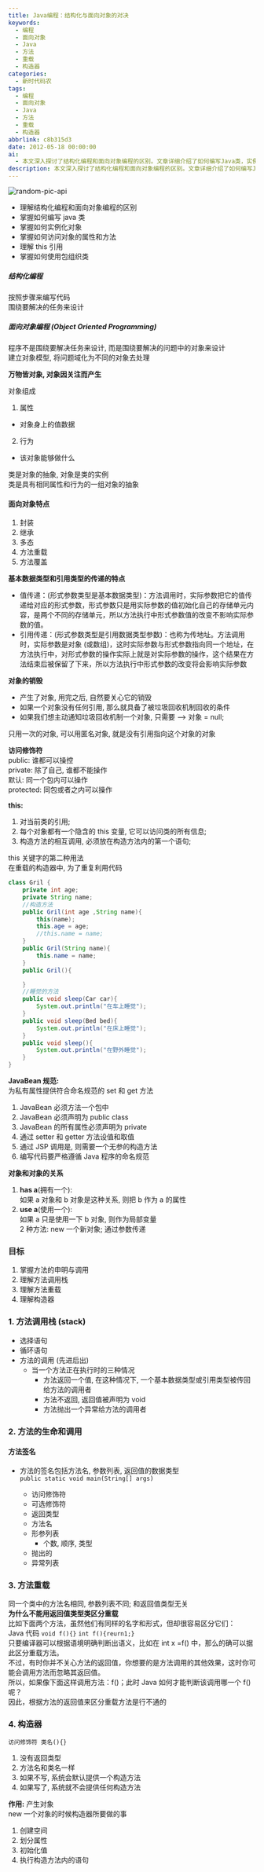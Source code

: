 ```yaml
---
title: Java编程：结构化与面向对象的对决
keywords:
  - 编程
  - 面向对象
  - Java
  - 方法
  - 重载
  - 构造器
categories:
  - 新时代码农
tags:
  - 编程
  - 面向对象
  - Java
  - 方法
  - 重载
  - 构造器
abbrlink: c8b315d3
date: 2012-05-18 00:00:00
ai:
  - 本文深入探讨了结构化编程和面向对象编程的区别。文章详细介绍了如何编写Java类，实例化对象，访问对象的属性和方法，以及理解this引用的概念。此外，还涵盖了包的用法、封装、继承、多态等面向对象的特点，并解释了基本数据类型和引用类型的传递特性。最后，文章阐述了对象的生命周期管理，包括对象的销毁和垃圾回收机制，以及JavaBean规范和对象之间的关系。同时，对方法调用栈、方法重载和构造器进行了详细的解析。
description: 本文深入探讨了结构化编程和面向对象编程的区别。文章详细介绍了如何编写Java类，实例化对象，访问对象的属性和方法，以及理解this引用的概念。此外，还涵盖了包的用法、封装、继承、多态等面向对象的特点，并解释了基本数据类型和引用类型的传递特性。最后，文章阐述了对象的生命周期管理，包括对象的销毁和垃圾回收机制，以及JavaBean规范和对象之间的关系。同时，对方法调用栈、方法重载和构造器进行了详细的解析。
---
```


<!-- markdownlint-disable-next-line MD033 -->
<meta name="referrer" content="no-referrer"/>

![random-pic-api](https://api.dong4j.ink:1024/cover)

- 理解结构化编程和面向对象编程的区别
- 掌握如何编写 java 类
- 掌握如何实例化对象
- 掌握如何访问对象的属性和方法
- 理解 this 引用
- 掌握如何使用包组织类

##### 结构化编程

按照步骤来编写代码  
围绕要解决的任务来设计

##### 面向对象编程 (Object Oriented Programming)

程序不是围绕要解决任务来设计, 而是围绕要解决的问题中的对象来设计  
建立对象模型, 将问题域化为不同的对象去处理

**万物皆对象, 对象因关注而产生**

对象组成

1. 属性

- 对象身上的值数据

2. 行为

- 该对象能够做什么

类是对象的抽象, 对象是类的实例  
类是具有相同属性和行为的一组对象的抽象

#### 面向对象特点

1. 封装
2. 继承
3. 多态
4. 方法重载
5. 方法覆盖

**基本数据类型和引用类型的传递的特点**

- 值传递：(形式参数类型是基本数据类型)：方法调用时，实际参数把它的值传递给对应的形式参数，形式参数只是用实际参数的值初始化自己的存储单元内容，是两个不同的存储单元，所以方法执行中形式参数值的改变不影响实际参数的值。
- 引用传递：(形式参数类型是引用数据类型参数)：也称为传地址。方法调用时，实际参数是对象 (或数组)，这时实际参数与形式参数指向同一个地址，在方法执行中，对形式参数的操作实际上就是对实际参数的操作，这个结果在方法结束后被保留了下来，所以方法执行中形式参数的改变将会影响实际参数

**对象的销毁**

- 产生了对象, 用完之后, 自然要关心它的销毁
- 如果一个对象没有任何引用, 那么就具备了被垃圾回收机制回收的条件
- 如果我们想主动通知垃圾回收机制一个对象, 只需要 –> 对象 = null;

只用一次的对象, 可以用匿名对象, 就是没有引用指向这个对象的对象

**访问修饰符**  
public: 谁都可以操控  
private: 除了自己, 谁都不能操作  
默认: 同一个包内可以操作  
protected: 同包或者之内可以操作

**this:**

1. 对当前类的引用;
2. 每个对象都有一个隐含的 this 变量, 它可以访问类的所有信息;
3. 构造方法的相互调用, 必须放在构造方法内的第一个语句;

this 关键字的第二种用法  
在重载的构造器中, 为了重复利用代码

```java
class Gril {
    private int age;
    private String name;
    //构造方法
    public Gril(int age ,String name){
        this(name);
        this.age = age;
        //this.name = name;
    }
    public Gril(String name){
        this.name = name;
    }
    public Gril(){

    }
    //睡觉的方法
    public void sleep(Car car){
        System.out.println("在车上睡觉");
    }
    public void sleep(Bed bed){
        System.out.println("在床上睡觉");
    }
    public void sleep(){
        System.out.println("在野外睡觉");
    }
}
```

**JavaBean 规范:**  
为私有属性提供符合命名规范的 set 和 get 方法

1. JavaBean 必须方法一个包中
2. JavaBean 必须声明为 public class
3. JavaBean 的所有属性必须声明为 private
4. 通过 setter 和 getter 方法设值和取值
5. 通过 JSP 调用是, 则需要一个无参的构造方法
6. 编写代码要严格遵循 Java 程序的命名规范

**对象和对象的关系**

1. **has a**(拥有一个):  
   如果 a 对象和 b 对象是这种关系, 则把 b 作为 a 的属性
2. **use a**(使用一个):  
   如果 a 只是使用一下 b 对象, 则作为局部变量  
   2 种方法: new 一个新对象; 通过参数传递

### 目标

1. 掌握方法的申明与调用
2. 理解方法调用栈
3. 理解方法重载
4. 理解构造器

### 1. 方法调用栈 (stack)

- 选择语句
- 循环语句
- 方法的调用 (先进后出)
  - 当一个方法正在执行时的三种情况
    - 方法返回一个值, 在这种情况下, 一个基本数据类型或引用类型被传回给方法的调用者
    - 方法不返回, 返回值被声明为 void
    - 方法抛出一个异常给方法的调用者

### 2. 方法的生命和调用

#### 方法签名

- 方法的签名包括方法名, 参数列表, 返回值的数据类型  
   `public static void main(String[] args)`

  - 访问修饰符
  - 可选修饰符
  - 返回类型
  - 方法名
  - 形参列表
    - 个数, 顺序, 类型
  - 抛出的
  - 异常列表

### 3. 方法重载

同一个类中的方法名相同, 参数列表不同; 和返回值类型无关  
**为什么不能用返回值类型类区分重载**  
比如下面两个方法，虽然他们有同样的名字和形式，但却很容易区分它们：  
Java 代码 `void f(){}` `int f(){reurn1;}`  
只要编译器可以根据语境明确判断出语义，比如在 int x =f() 中，那么的确可以据此区分重载方法。  
不过，有时你并不关心方法的返回值，你想要的是方法调用的其他效果，这时你可能会调用方法而忽略其返回值。  
所以，如果像下面这样调用方法：f()；此时 Java 如何才能判断该调用哪一个 f() 呢？  
因此，根据方法的返回值来区分重载方法是行不通的

### 4. 构造器

`访问修饰符 类名(){}`

1. 没有返回类型
2. 方法名和类名一样
3. 如果不写, 系统会默认提供一个构造方法
4. 如果写了, 系统就不会提供任何构造方法

**作用:** 产生对象  
new 一个对象的时候构造器所要做的事

1. 创建空间
2. 划分属性
3. 初始化值
4. 执行构造方法内的语句
